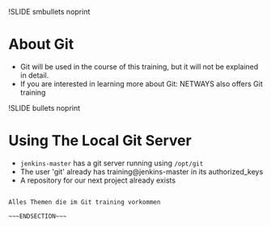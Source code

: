 !SLIDE smbullets noprint
# About Git
* Git will be used in the course of this training, but it will not be explained in detail.  
* If you are interested in learning more about Git: NETWAYS also offers Git training

!SLIDE bullets noprint
# Using The Local Git Server
* `jenkins-master` has a git server running using `/opt/git`
* The user 'git' already has training@jenkins-master in its authorized\_keys
* A repository for our next project already exists

~~~SECTION:notes~~~

Alles Themen die im Git training vorkommen

~~~ENDSECTION~~~
